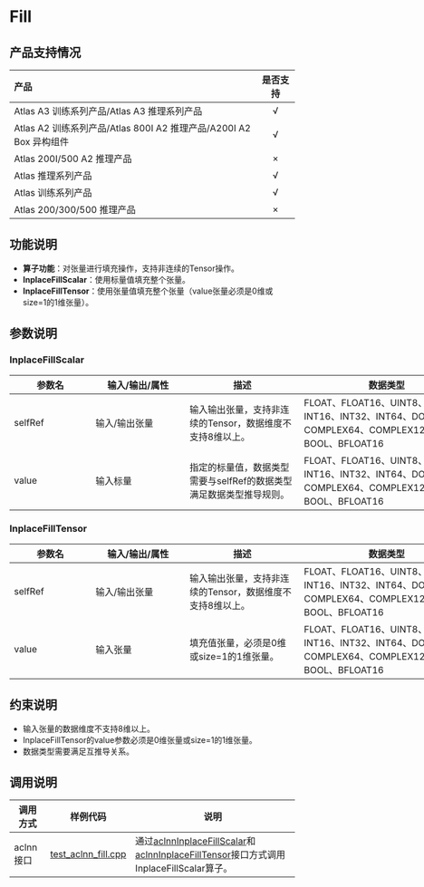 # Fill

## 产品支持情况

| 产品                                                         | 是否支持 |
| :----------------------------------------------------------- | :------: |
| <term>Atlas A3 训练系列产品/Atlas A3 推理系列产品</term>     |    √     |
| <term>Atlas A2 训练系列产品/Atlas 800I A2 推理产品/A200I A2 Box 异构组件</term> |    √     |
| <term>Atlas 200I/500 A2 推理产品</term>                      |    ×     |
| <term>Atlas 推理系列产品 </term>                             |    √     |
| <term>Atlas 训练系列产品</term>                              |    √     |
| <term>Atlas 200/300/500 推理产品</term>                      |    ×     |

## 功能说明

- **算子功能**：对张量进行填充操作，支持非连续的Tensor操作。
- **InplaceFillScalar**：使用标量值填充整个张量。
- **InplaceFillTensor**：使用张量值填充整个张量（value张量必须是0维或size=1的1维张量）。

## 参数说明

### InplaceFillScalar

<table style="undefined;table-layout: fixed; width: 922px"><colgroup>
<col style="width: 144px">
<col style="width: 166px">
<col style="width: 202px">
<col style="width: 308px">
<col style="width: 102px">
</colgroup>
<thead>
  <tr>
    <th>参数名</th>
    <th>输入/输出/属性</th>
    <th>描述</th>
    <th>数据类型</th>
    <th>数据格式</th>
  </tr></thead>
<tbody>
  <tr>
    <td>selfRef</td>
    <td>输入/输出张量</td>
    <td>输入输出张量，支持非连续的Tensor，数据维度不支持8维以上。</td>
    <td>FLOAT、FLOAT16、UINT8、INT8、INT16、INT32、INT64、DOUBLE、COMPLEX64、COMPLEX128、BOOL、BFLOAT16</td>
    <td>ND</td>
  </tr>
  <tr>
    <td>value</td>
    <td>输入标量</td>
    <td>指定的标量值，数据类型需要与selfRef的数据类型满足数据类型推导规则。</td>
    <td>FLOAT、FLOAT16、UINT8、INT8、INT16、INT32、INT64、DOUBLE、COMPLEX64、COMPLEX128、BOOL、BFLOAT16</td>
    <td>-</td>
  </tr>
</tbody>
</table>

### InplaceFillTensor

<table style="undefined;table-layout: fixed; width: 922px"><colgroup>
<col style="width: 144px">
<col style="width: 166px">
<col style="width: 202px">
<col style="width: 308px">
<col style="width: 102px">
</colgroup>
<thead>
  <tr>
    <th>参数名</th>
    <th>输入/输出/属性</th>
    <th>描述</th>
    <th>数据类型</th>
    <th>数据格式</th>
  </tr></thead>
<tbody>
  <tr>
    <td>selfRef</td>
    <td>输入/输出张量</td>
    <td>输入输出张量，支持非连续的Tensor，数据维度不支持8维以上。</td>
    <td>FLOAT、FLOAT16、UINT8、INT8、INT16、INT32、INT64、DOUBLE、COMPLEX64、COMPLEX128、BOOL、BFLOAT16</td>
    <td>ND</td>
  </tr>
  <tr>
    <td>value</td>
    <td>输入张量</td>
    <td>填充值张量，必须是0维或size=1的1维张量。</td>
    <td>FLOAT、FLOAT16、UINT8、INT8、INT16、INT32、INT64、DOUBLE、COMPLEX64、COMPLEX128、BOOL、BFLOAT16</td>
    <td>ND</td>
  </tr>
</tbody>
</table>

## 约束说明

- 输入张量的数据维度不支持8维以上。
- InplaceFillTensor的value参数必须是0维张量或size=1的1维张量。
- 数据类型需要满足互推导关系。

## 调用说明

| 调用方式  | 样例代码                                              | 说明                                                         |
| --------- | ----------------------------------------------------- | ------------------------------------------------------------ |
| aclnn接口 | [test_aclnn_fill.cpp](./examples/test_aclnn_fill.cpp) | 通过[aclnnInplaceFillScalar](docs/aclnnInplaceFillScalar.md)和[aclnnInplaceFillTensor](docs/aclnnInplaceFillTensor.md)接口方式调用InplaceFillScalar算子。 |

